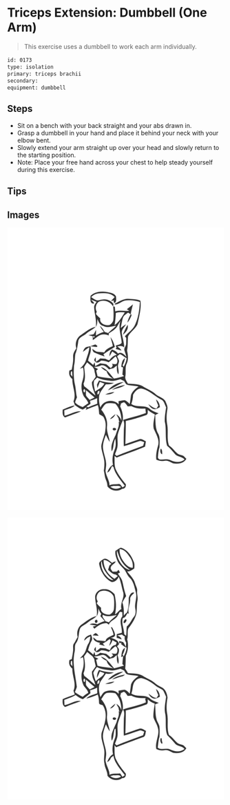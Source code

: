 # Triceps Extension: Dumbbell (One Arm)

> This exercise uses a dumbbell to work each arm individually.

``` 
id: 0173 
type: isolation 
primary: triceps brachii 
secondary:  
equipment: dumbbell 
``` 


## Steps


 - Sit on a bench with your back straight and your abs drawn in.
 - Grasp a dumbbell in your hand and place it behind your neck with your elbow bent.
 - Slowly extend your arm straight up over your head and slowly return to the starting position.
 - Note: Place your free hand across your chest to help steady yourself during this exercise.

## Tips



## Images

![](./../svg/0173-relaxation.svg "")

![](./../svg/0173-tension.svg "")

